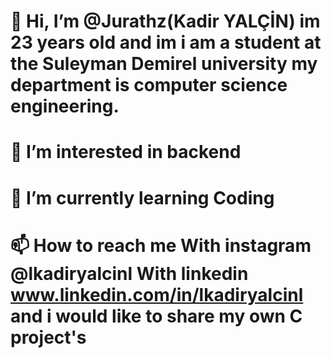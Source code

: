 # 👋 Hi, I’m @Jurathz(Kadir YALÇİN) im 23 years old and im i am a student at the Suleyman Demirel university my department is computer science engineering.
# 👀 I’m interested in backend
# 🌱 I’m currently learning Coding
# 📫 How to reach me With instagram @lkadiryalcinl With linkedin www.linkedin.com/in/lkadiryalcinl and i would like to share my own C project's

